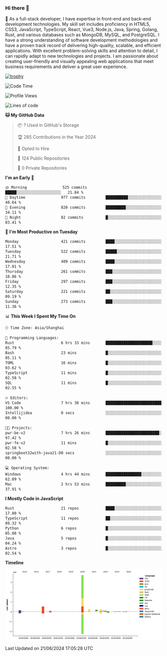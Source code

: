 ### Hi there 👋

🌱 As a full-stack developer, I have expertise in front-end and back-end development technologies. My skill set includes proficiency in HTML5, CSS3, JavaScript, TypeScript, React, Vue3, Node.js, Java, Spring, Golang, Rust, and various databases such as MongoDB, MySQL, and PostgreSQL. I have a strong understanding of software development methodologies and have a proven track record of delivering high-quality, scalable, and efficient applications. With excellent problem-solving skills and attention to detail, I can rapidly adapt to new technologies and projects. I am passionate about creating user-friendly and visually appealing web applications that meet business requirements and deliver a great user experience.

[![trophy](https://github-profile-trophy.vercel.app/?username=elton&rank=SECRET,SSS,SS,S,AAA,AA,A&theme=onedark&no-frame=true&margin-w=10)](https://github.com/ryo-ma/github-profile-trophy)

<!--START_SECTION:waka-->
![Code Time](http://img.shields.io/badge/Code%20Time-1%2C382%20hrs%2041%20mins-blue)

![Profile Views](http://img.shields.io/badge/Profile%20Views-1-blue)

![Lines of code](https://img.shields.io/badge/From%20Hello%20World%20I%27ve%20Written-5.6%20million%20lines%20of%20code-blue)

**🐱 My GitHub Data** 

> 📦 ? Used in GitHub's Storage 
 > 
> 🏆 285 Contributions in the Year 2024
 > 
> 💼 Opted to Hire
 > 
> 📜 124 Public Repositories 
 > 
> 🔑 0 Private Repositories 
 > 
**I'm an Early 🐤** 

```text
🌞 Morning                525 commits         █████░░░░░░░░░░░░░░░░░░░░   21.84 % 
🌆 Daytime                977 commits         ██████████░░░░░░░░░░░░░░░   40.64 % 
🌃 Evening                820 commits         █████████░░░░░░░░░░░░░░░░   34.11 % 
🌙 Night                  82 commits          █░░░░░░░░░░░░░░░░░░░░░░░░   03.41 % 
```
📅 **I'm Most Productive on Tuesday** 

```text
Monday                   421 commits         ████░░░░░░░░░░░░░░░░░░░░░   17.51 % 
Tuesday                  522 commits         █████░░░░░░░░░░░░░░░░░░░░   21.71 % 
Wednesday                409 commits         ████░░░░░░░░░░░░░░░░░░░░░   17.01 % 
Thursday                 261 commits         ███░░░░░░░░░░░░░░░░░░░░░░   10.86 % 
Friday                   297 commits         ███░░░░░░░░░░░░░░░░░░░░░░   12.35 % 
Saturday                 221 commits         ██░░░░░░░░░░░░░░░░░░░░░░░   09.19 % 
Sunday                   273 commits         ███░░░░░░░░░░░░░░░░░░░░░░   11.36 % 
```


📊 **This Week I Spent My Time On** 

```text
🕑︎ Time Zone: Asia/Shanghai

💬 Programming Languages: 
Rust                     6 hrs 33 mins       █████████████████████░░░░   85.79 % 
Bash                     23 mins             █░░░░░░░░░░░░░░░░░░░░░░░░   05.11 % 
TOML                     16 mins             █░░░░░░░░░░░░░░░░░░░░░░░░   03.62 % 
TypeScript               11 mins             █░░░░░░░░░░░░░░░░░░░░░░░░   02.58 % 
SQL                      11 mins             █░░░░░░░░░░░░░░░░░░░░░░░░   02.55 % 

🔥 Editors: 
VS Code                  7 hrs 38 mins       █████████████████████████   100.00 % 
Intellijidea             0 secs              ░░░░░░░░░░░░░░░░░░░░░░░░░   00.00 % 

🐱‍💻 Projects: 
pwr-be-v2                7 hrs 26 mins       ████████████████████████░   97.42 % 
pwr-fe-v2                11 mins             █░░░░░░░░░░░░░░░░░░░░░░░░   02.58 % 
springboot32with-java21-D0 secs              ░░░░░░░░░░░░░░░░░░░░░░░░░   00.00 % 

💻 Operating System: 
Windows                  4 hrs 44 mins       ████████████████░░░░░░░░░   62.09 % 
Mac                      2 hrs 53 mins       █████████░░░░░░░░░░░░░░░░   37.91 % 
```

**I Mostly Code in JavaScript** 

```text
Rust                     21 repos            ████░░░░░░░░░░░░░░░░░░░░░   17.80 % 
TypeScript               11 repos            ██░░░░░░░░░░░░░░░░░░░░░░░   09.32 % 
Python                   6 repos             █░░░░░░░░░░░░░░░░░░░░░░░░   05.08 % 
Java                     5 repos             █░░░░░░░░░░░░░░░░░░░░░░░░   04.24 % 
Astro                    3 repos             █░░░░░░░░░░░░░░░░░░░░░░░░   02.54 % 
```



**Timeline**

![Lines of Code chart](https://raw.githubusercontent.com/elton/elton/main/assets/bar_graph.png)


 Last Updated on 21/06/2024 17:05:28 UTC
<!--END_SECTION:waka-->

<!--
**elton/elton** is a ✨ _special_ ✨ repository because its `README.md` (this file) appears on your GitHub profile.

Here are some ideas to get you started:

- 🔭 I’m currently working on ...
- 🌱 I’m currently learning ...
- 👯 I’m looking to collaborate on ...
- 🤔 I’m looking for help with ...
- 💬 Ask me about ...
- 📫 How to reach me: ...
- 😄 Pronouns: ...
- ⚡ Fun fact: ...
-->
